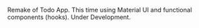 Remake of Todo App. This time using Material UI and functional components (hooks).
Under Development.

